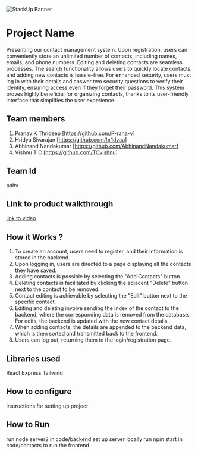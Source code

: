 ![StackUp Banner]([https://tinkerhub.frappe.cloud/files/stackup%20banner.jpeg])
# Project Name
Presenting our contact management system. Upon registration, users can conveniently store an unlimited number of contacts, including names, emails, and phone numbers. Editing and deleting contacts are seamless processes. The search functionality allows users to quickly locate contacts, and adding new contacts is hassle-free. For enhanced security, users must log in with their details and answer two security questions to verify their identity, ensuring access even if they forget their password. This system proves highly beneficial for organizing contacts, thanks to its user-friendly interface that simplifies the user experience.
## Team members
1. Pranav K Thrideep [https://github.com/P-rana-v]
2. Hridya Sivarajan [https://github.com/hr1dyaa]
3. Abhinand Nandakumar  [https://github.com/AbhinandNandakumar]
4. Vishnu T C  [https://github.com/TCvishnu]
## Team Id
pahv
## Link to product walkthrough
[link to video](https://www.loom.com/share/2bbbd83eced3487497feba3d090017e4?sid=be913eb7-bf68-4e4f-badd-9fd93ed2ecdf)
## How it Works ?
1. To create an account, users need to register, and their information is stored in the backend.
2. Upon logging in, users are directed to a page displaying all the contacts they have saved.
3. Adding contacts is possible by selecting the "Add Contacts" button.
4. Deleting contacts is facilitated by clicking the adjacent "Delete" button next to the contact to be removed.
5. Contact editing is achievable by selecting the "Edit" button next to the specific contact.
6. Editing and deleting involve sending the index of the contact to the backend, where the corresponding data is removed from the database. For edits, the backend is updated with the new contact details.
7. When adding contacts, the details are appended to the backend data, which is then sorted and transmitted back to the frontend.
8. Users can log out, returning them to the login/registration page.
## Libraries used
React
Express
Tailwind
## How to configure
Instructions for setting up project
## How to Run
run node server2 in code/backend set up server locally
run npm start in code/contacts to run the frontend
